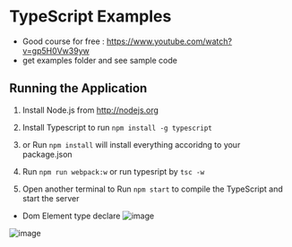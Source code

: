 # TypeScript Examples
-  Good course for free : https://www.youtube.com/watch?v=gp5H0Vw39yw
-  get examples folder and see sample code

## Running the Application

1. Install Node.js from http://nodejs.org

2. Install Typescript to run `npm install -g typescript`

2. or Run `npm install` will install everything accoridng to your package.json 

3. Run `npm run webpack:w` or run typesript by `tsc -w`

4. Open another terminal to Run `npm start` to compile the TypeScript and start the server 

-  Dom Element type declare
![image](https://user-images.githubusercontent.com/64368109/132262883-8c9287ae-a465-431e-ad2e-b345ff331ae8.png)

![image](https://user-images.githubusercontent.com/64368109/132263044-73c77cfb-b4d5-4a7b-80c1-38bf8fc905ca.png)



